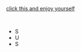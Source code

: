 <!DOCTYPE html>
<html>
<body>
<p><a href="https://sus.net">click this and enjoy yourself</a></p>

<!--bruhl-->

<br><ul>
<li>S</li>
<li>U</li>
<li>S</li>
</ul>

</body>
</html>
